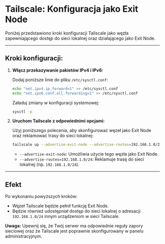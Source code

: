 # Tailscale: Konfiguracja jako Exit Node

Poniżej przedstawiono kroki konfiguracji Tailscale jako węzła zapewniającego dostęp do sieci lokalnej oraz działającego jako Exit Node.

---

## Kroki konfiguracji:

1. **Włącz przekazywanie pakietów IPv4 i IPv6:**

   Dodaj poniższe linie do pliku `/etc/sysctl.conf`:
   ```bash
   echo "net.ipv4.ip_forward=1" >> /etc/sysctl.conf
   echo "net.ipv6.conf.all.forwarding=1" >> /etc/sysctl.conf
   ```

   Załaduj zmiany w konfiguracji systemowej:
   ```bash
   sysctl -p
   ```

2. **Uruchom Tailscale z odpowiednimi opcjami:**

   Użyj poniższego polecenia, aby skonfigurować węzeł jako Exit Node oraz reklamować trasy do sieci lokalnej:
   ```bash
   tailscale up --advertise-exit-node --advertise-routes=192.168.1.0/24
   ```

   - `--advertise-exit-node`: Umożliwia użycie tego węzła jako Exit Node.
   - `--advertise-routes=192.168.1.0/24`: Reklamuje trasę do sieci lokalnej (np. `192.168.1.0/24`).

---

## Efekt

Po wykonaniu powyższych kroków:
- Węzeł Tailscale będzie pełnił funkcję Exit Node.
- Będzie również udostępniał dostęp do sieci lokalnej o adresacji `192.168.1.0/24` innym urządzeniom w sieci Tailscale.

**Uwaga:** Upewnij się, że Twój serwer ma odpowiednie reguły zapory sieciowej oraz że Tailscale jest poprawnie skonfigurowany w panelu administracyjnym.
